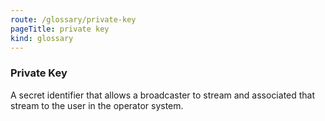 ```yaml
---
route: /glossary/private-key
pageTitle: private key
kind: glossary
---
```


### Private Key

A secret identifier that allows a broadcaster to stream and associated that stream to the user in the operator system.